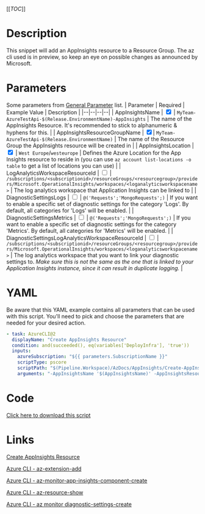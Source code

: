 [[_TOC_]]

# Description

This snippet will add an AppInsights resource to a Resource Group. The az cli used is in preview, so keep an eye on possible changes as announced by Microsoft.

# Parameters

Some parameters from [General Parameter](/Azure/AzDocs-v1/Scripts) list.
| Parameter | Required | Example Value | Description |
|--|--|--|--|
| AppInsightsName | <input type="checkbox" checked> | `MyTeam-AzureTestApi-$(Release.EnvironmentName)-AppInsights` | The name of the AppInsights Resource. It's recommended to stick to alphanumeric & hyphens for this. |
| AppInsightsResourceGroupName | <input type="checkbox" checked>| `MyTeam-AzureTestApi-$(Release.EnvironmentName)` | The name of the Resource Group the AppInsights resource will be created in |
| AppInsightsLocation | <input type="checkbox" checked> | `West Europe`/`westeurope` | Defines the Azure Location for the App Insights resource to reside in (you can use `az account list-locations -o table` to get a list of locations you can use) |
| LogAnalyticsWorkspaceResourceId | <input type="checkbox"> | `/subscriptions/<subscriptionid>/resourceGroups/<resourcegroup>/providers/Microsoft.OperationalInsights/workspaces/<loganalyticsworkspacename>` | The log analytics workspace that Application Insights can be linked to |
| DiagnosticSettingsLogs | <input type="checkbox"> | `@('Requests';'MongoRequests';)` | If you want to enable a specific set of diagnostic settings for the category 'Logs'. By default, all categories for 'Logs' will be enabled. |
| DiagnosticSettingsMetrics | <input type="checkbox"> | `@('Requests';'MongoRequests';)` | If you want to enable a specific set of diagnostic settings for the category 'Metrics'. By default, all categories for 'Metrics' will be enabled. |
| DiagnosticSettingsLogAnalyticsWorkspaceResourceId | <input type="checkbox"> | `/subscriptions/<subscriptionid>/resourceGroups/<resourcegroup>/providers/Microsoft.OperationalInsights/workspaces/<loganalyticsworkspacename>` | The log analytics workspace that you want to link your diagnostic settings to. _Make sure this is not the same as the one that is linked to your Application Insights instance, since it can result in duplicate logging._ |

# YAML

Be aware that this YAML example contains all parameters that can be used with this script. You'll need to pick and choose the parameters that are needed for your desired action.

```yaml
- task: AzureCLI@2
  displayName: "Create AppInsights Resource"
  condition: and(succeeded(), eq(variables['DeployInfra'], 'true'))
  inputs:
    azureSubscription: "${{ parameters.SubscriptionName }}"
    scriptType: pscore
    scriptPath: "$(Pipeline.Workspace)/AzDocs/AppInsights/Create-AppInsights-Resource.ps1"
    arguments: "-AppInsightsName '$(AppInsightsName)' -AppInsightsResourceGroupName '$(AppInsightsResourceGroupName)' -AppInsightsLocation '$(AppInsightsLocation)' -LogAnalyticsWorkspaceResourceId '$(LogAnalyticsWorkspaceResourceId)' -DiagnosticSettingsLogs $(DiagnosticSettingsLogs) -DiagnosticSettingsMetrics '$(DiagnosticSettingsMetrics)' -DiagnosticSettingsLogAnalyticsWorkspaceResourceId '$(DiagnosticSettingsLogAnalyticsWorkspaceResourceId)'
```

# Code

[Click here to download this script](../../../../src/AppInsights/Create-AppInsights-Resource.ps1)

# Links

[Create AppInsights Resource](https://docs.microsoft.com/en-us/azure/azure-monitor/app/create-new-resource#create-an-application-insights-resource-1)

[Azure CLI - az-extension-add](https://docs.microsoft.com/en-us/cli/azure/extension?view=azure-cli-latest#az-extension-add)

[Azure CLI - az-monitor-app-insights-component-create](https://docs.microsoft.com/en-us/cli/azure/ext/application-insights/monitor/app-insights/component?view=azure-cli-latest#ext-application-insights-az-monitor-app-insights-component-create)

[Azure CLI - az-resource-show](https://docs.microsoft.com/en-us/cli/azure/resource?view=azure-cli-latest#az-resource-show)

[Azure CLI - az monitor diagnostic-settings-create](https://docs.microsoft.com/nl-nl/cli/azure/monitor/diagnostic-settings?view=azure-cli-latest#az_monitor_diagnostic_settings_create)
